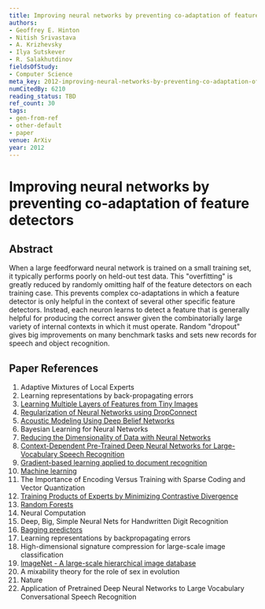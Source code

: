 ```yaml
---
title: Improving neural networks by preventing co-adaptation of feature detectors
authors:
- Geoffrey E. Hinton
- Nitish Srivastava
- A. Krizhevsky
- Ilya Sutskever
- R. Salakhutdinov
fieldsOfStudy:
- Computer Science
meta_key: 2012-improving-neural-networks-by-preventing-co-adaptation-of-feature-detectors
numCitedBy: 6210
reading_status: TBD
ref_count: 30
tags:
- gen-from-ref
- other-default
- paper
venue: ArXiv
year: 2012
---
```


# Improving neural networks by preventing co-adaptation of feature detectors

## Abstract

When a large feedforward neural network is trained on a small training set, it typically performs poorly on held-out test data. This "overfitting" is greatly reduced by randomly omitting half of the feature detectors on each training case. This prevents complex co-adaptations in which a feature detector is only helpful in the context of several other specific feature detectors. Instead, each neuron learns to detect a feature that is generally helpful for producing the correct answer given the combinatorially large variety of internal contexts in which it must operate. Random "dropout" gives big improvements on many benchmark tasks and sets new records for speech and object recognition.

## Paper References

1. Adaptive Mixtures of Local Experts
2. Learning representations by back-propagating errors
3. [Learning Multiple Layers of Features from Tiny Images](2009-learning-multiple-layers-of-features-from-tiny-images)
4. [Regularization of Neural Networks using DropConnect](2013-regularization-of-neural-networks-using-dropconnect)
5. [Acoustic Modeling Using Deep Belief Networks](2012-acoustic-modeling-using-deep-belief-networks)
6. Bayesian Learning for Neural Networks
7. [Reducing the Dimensionality of Data with Neural Networks](2006-reducing-the-dimensionality-of-data-with-neural-networks)
8. [Context-Dependent Pre-Trained Deep Neural Networks for Large-Vocabulary Speech Recognition](2012-context-dependent-pre-trained-deep-neural-networks-for-large-vocabulary-speech-recognition)
9. [Gradient-based learning applied to document recognition](1998-gradient-based-learning-applied-to-document-recognition)
10. [Machine learning](1996-machine-learning)
11. The Importance of Encoding Versus Training with Sparse Coding and Vector Quantization
12. [Training Products of Experts by Minimizing Contrastive Divergence](2002-training-products-of-experts-by-minimizing-contrastive-divergence)
13. [Random Forests](2004-random-forests)
14. Neural Computation
15. Deep, Big, Simple Neural Nets for Handwritten Digit Recognition
16. [Bagging predictors](2004-bagging-predictors)
17. Learning representations by backpropagating errors
18. High-dimensional signature compression for large-scale image classification
19. [ImageNet - A large-scale hierarchical image database](2009-imagenet-a-large-scale-hierarchical-image-database)
20. A mixability theory for the role of sex in evolution
21. Nature
22. Application of Pretrained Deep Neural Networks to Large Vocabulary Conversational Speech Recognition
